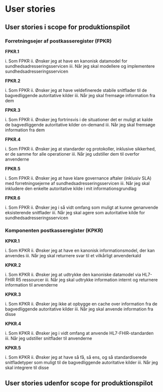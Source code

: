 # User stories 

## User stories i scope for produktionspilot

### Forretningsejer af postkasseregister (FPKR)

**FPKR.1**

i. Som FPKR 
ii. Ønsker jeg at have en kanonisk datamodel for sundhedsadresseringsservicen 
iii. Når jeg skal modellere og implementere sundhedsadresseringsservicen

**FPKR.2**

i. Som FPKR 
ii. Ønsker jeg at have veldefinerede stabile snitflader til de bagvedliggende autoritative kilder
iii. Når jeg skal fremsøge information fra dem

**FPKR.3**

i.	Som FPKR 
ii.	Ønsker jeg fortrinsvis i de situationer det er muligt at kalde de bagvedliggende autoritative kilder on-demand
iii.	Når jeg skal fremsøge information fra dem

**FPKR.4**

i.	Som FPKR
ii.	Ønsker jeg at standarder og protokoller, inklusive sikkerhed, er de samme for alle operationer
iii.	Når jeg udstiller dem til overfor anvenderne

**FPKR.5**

i.	Som FPKR
ii.	Ønsker jeg at have klare governance aftaler (inklusiv SLA) med forretningsejerne af sundhedsadresseringsservicen
iii.	Når jeg skal inkludere den enkelte autoritative kilde i mit informationsgrundlag

**FPKR.6**

i.	Som FPKR
ii.	Ønsker jeg i så vidt omfang som muligt at kunne genanvende eksisterende snitflader
iii.	Når jeg skal agere som autoritative kilde for sundhedsadresseringsservicen

### Komponenten postkasseregister (KPKR)

**KPKR.1**

i.	Som KPKR 
ii.	Ønsker jeg at have en kanonisk informationsmodel, der kan anvendes
iii.	Når jeg skal returnere svar til et vilkårligt anvenderkald

**KPKR.2**

i.	Som KPKR 
ii.	Ønsker jeg at udtrykke den kanoniske datamodel via HL7-FHIR R5 ressourcer
iii.	Når jeg skal udtrykke information internt og returnere information til anvenderne

**KPKR.3**

i.	Som KPKR 
ii.	Ønsker jeg ikke at opbygge en cache over information fra de bagvedliggende autoritative kilder
iii.	Når jeg skal anvende information fra disse

**KPKR.4**

i.	Som KPKR
ii.	Ønsker jeg i vidt omfang at anvende HL7-FHIR-standarden
iii.	Når jeg udstiller snitflader til anvenderne

**KPKR.5**

i.	Som KPKR
ii.	Ønsker jeg at have så få, så ens, og så standardiserede snitfladetyper som muligt til de bagvedliggende autoritative kilder
iii.	Når jeg skal integrere til disse

## User stories udenfor scope for produktionspilot
